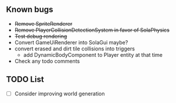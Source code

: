 ## Known bugs
* ~~Remove SpriteRenderer~~
* ~~Remove PlayerCollisionDetectionSystem in favor of SolaPhysics~~
* ~~Test debug rendering~~
* Convert GameUiRenderer into SolaGui maybe?
* convert erased and dirt tile collisions into triggers
  * add DynamicBodyComponent to Player entity at that time
* Check any todo comments

## TODO List
* [ ] Consider improving world generation
